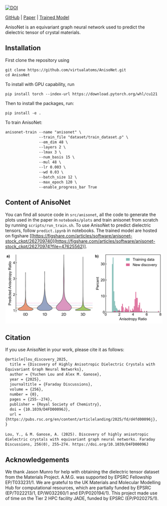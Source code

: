 [![DOI](https://zenodo.org/badge/doi/10.5281/zenodo.12734234.svg)](http://dx.doi.org/10.5281/zenodo.12734234)

[GitHub](https://github.com/virtualatoms/AnisoNet) | [Paper](https://pubs.rsc.org/en/content/articlehtml/2024/fd/d4fd00096j) | [Trained Model](https://figshare.com/articles/software/anisonet-stock_ckpt/26270974)


AnisoNet is an equivariant graph neural network used to predict the dielectric tensor of crystal materials.

## Installation

First clone the repository using

```
git clone https://github.com/virtualatoms/AnisoNet.git
cd AnisoNet
```

To install with GPU capability, run
```
pip install torch --index-url https://download.pytorch.org/whl/cu121
```

Then to install the packages, run:
```
pip install -e .
```

To train AnisoNet:
```
anisonet-train --name "anisonet" \
               --train_file "dataset/train_dataset.p" \
               --em_dim 48 \
               --layers 2 \
               --lmax 3 \
               --num_basis 15 \
               --mul 48 \
               --lr 0.003 \
               --wd 0.03 \
               --batch_size 12 \
               --max_epoch 120 \
               --enable_progress_bar True
```


## Content of AnisoNet
You can find all source code in `src/anisonet`, all the code to generate the plots used in the paper in `notebooks/plots` and train anisonet from scratch by running `scripts/run_train.sh`. To use AnisoNet to predict dielectric tensors, follow `predict.ipynb` in notebooks. The trained model are hosted on figshare [[https://figshare.com/articles/software/anisonet-stock_ckpt/262709740](https://figshare.com/articles/software/anisonet-stock_ckpt/26270974?file=47625562)].

![Figure 6](notebooks/plots/readme.png "Training data vs new anisotropic discoveries")

## Citation
If you use AnisoNet in your work, please cite it as follows:
```
@article{lou_discovery_2025,
  title = {Discovery of Highly Anisotropic Dielectric Crystals with Equivariant Graph Neural Networks},
  author = {Yuchen Lou and Alex M. Ganose},
  year = {2025},
  journaltitle = {Faraday Discussions},
  volume = {256},
  number = {0},
  pages = {255--274},
  publisher = {Royal Society of Chemistry},
  doi = {10.1039/D4FD00096J},
  url = {https://pubs.rsc.org/en/content/articlelanding/2025/fd/d4fd00096j},
}

Lou, Y., & M. Ganose, A. (2025). Discovery of highly anisotropic dielectric crystals with equivariant graph neural networks. Faraday Discussions, 256(0), 255–274. https://doi.org/10.1039/D4FD00096J

```

## Acknowledgements
We thank Jason Munro for help with obtaining the dielectric tensor dataset from the Materials Project. A.M.G. was supported by EPSRC Fellowship EP/T033231/1. We are grateful to the UK Materials and Molecular Modelling Hub for computational resources, which are partially funded by EPSRC (EP/T022213/1, EP/W032260/1 and EP/P020194/1). This project made use of time on the Tier 2 HPC facility JADE, funded by EPSRC (EP/P020275/1).
